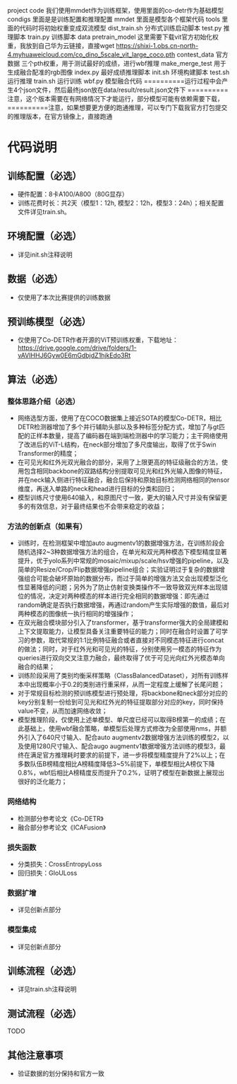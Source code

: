 
project
    code 我们使用mmdet作为训练框架，使用里面的co-detr作为基础模型
        condigs 里面是是训练配置和推理配置
        mmdet 里面是模型各个框架代码
        tools 里面的代码时将初始权重变成双流模型
        dist_train.sh 分布式训练启动脚本
        test.py 推理脚本
        train.py 训练脚本
    data
        pretrain_model 这里需要下载vit官方初始化权重，我放到自己华为云链接，直接wget https://shixi-1.obs.cn-north-4.myhuaweicloud.com/co_dino_5scale_vit_large_coco.pth
        contest_data 官方数据
        三个pth权重，用于测试最好的成绩，进行wbf推理
    make_merge_test 用于生成融合配准的rgb图像
    index.py 最好成绩推理脚本
    init.sh 环境构建脚本
    test.sh 运行推理
    train.sh 运行训练
    wbf.py 模型融合代码
==========运行过程中会产生4个json文件，然后最终json放在data/result/result.json文件下
========== 注意，这个版本需要在有网络情况下才能运行，部分模型可能有依赖需要下载，
==========注意，如果想要更方便的跑通推理，可以专门下载我官方打包提交的推理版本，在官方镜像上，直接跑通

# 代码说明

## 训练配置（必选）
- 硬件配置：8卡A100/A800（80G显存）
- 训练花费时长：共2天（模型1：12h, 模型2：12h，模型3：24h）；相关配置文件详见train.sh。

## 环境配置（必选）
- 详见init.sh注释说明

## 数据（必选）
- 仅使用了本次比赛提供的训练数据

## 预训练模型（必选）
- 仅使用了Co-DETR作者开源的ViT预训练权重，下载地址：https://drive.google.com/drive/folders/1-vAVIHHJ6Gyw0E6mGdbjdZ1hjkEdo3Rt

## 算法（必选）

### 整体思路介绍（必选）
- 网络选型方面，使用了在COCO数据集上接近SOTA的模型Co-DETR，相比DETR检测器增加了多个并行辅助头部以及多种标签分配方式，增加了与gt匹配的正样本数量，提高了编码器在端到端检测器中的学习能力；主干网络使用了改进后的ViT-L结构，在neck部分增加了多尺度输出，取得了优于Swin Transformer的精度；
- 在可见光和红外光双光融合的部分，采用了上限更高的特征级融合的方法，使用包含相同backbone的双路结构分别提取可见光和红外光输入图像的特征，并在neck输入侧进行特征融合，融合后保持和原始目标检测网络相同的tensor维度，再送入单路的neck和head进行目标的分类和回归；
- 模型训练尺寸使用640输入，和原图尺寸一致，更大的输入尺寸并没有保留更多的有效信息，对于最终结果也不会带来稳定的收益；


### 方法的创新点（如果有）
- 训练时，在检测框架中增加auto augmentv1的数据增强方法，在训练阶段会随机选择2~3种数据增强方法的组合，在单光和双光两种模态下模型精度显著提升，优于yolo系列中常规的mosaic/mixup/scale/hsv增强的pipeline，以及简单的Resize/Crop/Flip数据增强pipeline组合；实验证明过于复杂的数据增强组合可能会破坏原始的数据分布，而过于简单的增强方法又会出现模型泛化性显著降低的问题；另外为了防止仿射变换类操作不一致导致双光样本出现错位的情况，决定对两种模态的样本进行完全相同的数据增强：即先通过random确定是否执行数据增强，再通过random产生实际增强的数值，最后对两种模态的图像统一执行相同的增强操作；
- 在双光融合模块部分引入了transformer，基于transformer强大的全局建模和上下文提取能力，让模型具备关注重要特征的能力；同时在融合时设置了可学习的参数，取代常规的1:1比例特征融合或者直接对不同模态特征进行concat的做法；同时，对于红外光和可见光的特征，分别使用另一模态的特征作为queries进行双向交叉注意力融合，最终取得了优于可见光向红外光模态单向融合的结果；
- 训练阶段采用了类别均衡采样策略（ClassBalancedDataset），对所有训练样本中出现概率小于0.2的类别进行重采样，从而一定程度上缓解了长尾问题；
- 对于常规目标检测的预训练模型进行预处理，将backbone和neck部分对应的key分别复制一份给到可见光和红外光的特征提取部分对应的key，同时保持value不变，从而加速网络收敛；
- 模型推理阶段，仅使用上述单模型、单尺度已经可以取得B榜第一的成绩；在此基础上，使用wbf融合策略，单模型后处理方式修改为全部使用nms，并额外引入了640尺寸输入、配合auto augmentv2数据增强方法训练的模型2，以及使用1280尺寸输入、配合augo augmentv1数据增强方法训练的模型3，最终在满足官方推理耗时要求的前提下，进一步将模型精度提升了2%以上；在多数队伍B榜精度相比A榜精度降低3~5%前提下，单模型相比A榜仅下降0.8%，wbf后相比A榜精度反而提升了0.2%，证明了模型在新数据上展现出很好的泛化能力；

### 网络结构
- 检测部分参考论文《Co-DETR》
- 融合部分参考论文《ICAFusion》

### 损失函数
- 分类损失：CrossEntropyLoss
- 回归损失：GIoULoss

### 数据扩增
- 详见创新点部分

### 模型集成
- 详见创新点部分

## 训练流程（必选）
- 详见train.sh注释说明

## 测试流程（必选）
TODO

## 其他注意事项
- 验证数据的划分保持和官方一致

